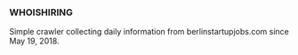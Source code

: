 ### WHOISHIRING

Simple crawler collecting daily information from berlinstartupjobs.com since May 19, 2018.
